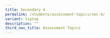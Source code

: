 ```yaml
---
title: Secondary 4
permalink: /students/assessment-topics/sec-4/
variant: tiptap
description: ""
third_nav_title: Assessment Topics
---
```

<p></p>